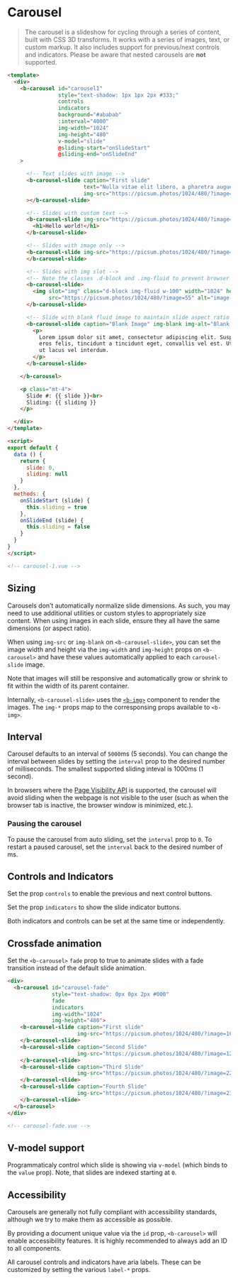 # Carousel

>  The carousel is a slideshow for cycling through a series of content, built with CSS 3D transforms.
It works with a series of images, text, or custom markup. It also includes support for previous/next
controls and indicators. Please be aware that nested carousels are **not** supported.

```html
<template>
  <div>
    <b-carousel id="carousel1"
                style="text-shadow: 1px 1px 2px #333;"
                controls
                indicators
                background="#ababab"
                :interval="4000"
                img-width="1024"
                img-height="480"
                v-model="slide"
                @sliding-start="onSlideStart"
                @sliding-end="onSlideEnd"
    >

      <!-- Text slides with image -->
      <b-carousel-slide caption="First slide"
                        text="Nulla vitae elit libero, a pharetra augue mollis interdum."
                        img-src="https://picsum.photos/1024/480/?image=52"
      ></b-carousel-slide>

      <!-- Slides with custom text -->
      <b-carousel-slide img-src="https://picsum.photos/1024/480/?image=54">
        <h1>Hello world!</h1>
      </b-carousel-slide>

      <!-- Slides with image only -->
      <b-carousel-slide img-src="https://picsum.photos/1024/480/?image=58">
      </b-carousel-slide>

      <!-- Slides with img slot -->
      <!-- Note the classes .d-block and .img-fluid to prevent browser default image alignment -->
      <b-carousel-slide>
        <img slot="img" class="d-block img-fluid w-100" width="1024" height="480"
             src="https://picsum.photos/1024/480/?image=55" alt="image slot">
      </b-carousel-slide>

      <!-- Slide with blank fluid image to maintain slide aspect ratio -->
      <b-carousel-slide caption="Blank Image" img-blank img-alt="Blank image">
        <p>
          Lorem ipsum dolor sit amet, consectetur adipiscing elit. Suspendisse
          eros felis, tincidunt a tincidunt eget, convallis vel est. Ut pellentesque
          ut lacus vel interdum.
        </p>
      </b-carousel-slide>

    </b-carousel>

    <p class="mt-4">
      Slide #: {{ slide }}<br>
      Sliding: {{ sliding }}
    </p>

  </div>
</template>

<script>
export default {
  data () {
    return {
      slide: 0,
      sliding: null
    }
  },
  methods: {
    onSlideStart (slide) {
      this.sliding = true
    },
    onSlideEnd (slide) {
      this.sliding = false
    }
  }
}
</script>

<!-- carousel-1.vue -->
```


## Sizing
Carousels don’t automatically normalize slide dimensions. As such, you may need to use
additional utilities or custom styles to appropriately size content. When using images
in each slide, ensure they all have the same dimensions (or aspect ratio).

When using `img-src` or `img-blank` on `<b-carousel-slide>`, you can set the image
width and height via the `img-width` and `img-height` props on `<b-carousel>` and
have these values automatically applied to each `carousel-slide` image.

Note that images will still be responsive and automatically grow or shrink to fit
within the width of its parent container.

Internally, `<b-carousel-slide>` uses the [`<b-img>`](/docs/components/image)
component to render the images. The `img-*` props map to the corresponsing props
available to `<b-img>`.


## Interval
Carousel defaults to an interval of `5000`ms (5 seconds).  You can change the interval between
slides by setting the `interval` prop to the desired number of milliseconds.  The smallest
supported sliding inteval is 1000ms (1 second).

In browsers where the [Page Visibility API](https://www.w3.org/TR/page-visibility/)
is supported, the carousel will avoid sliding when the webpage is not visible to
the user (such as when the browser tab is inactive, the browser window is minimized, etc.).

### Pausing the carousel
To pause the carousel from auto sliding, set the `interval` prop to `0`. To restart a
paused carousel, set the `interval` back to the desired number of ms.

## Controls and Indicators
Set the prop `controls` to enable the previous and next control buttons.

Set the prop `indicators` to show the slide indicator buttons.

Both indicators and controls can be set at the same time or independently.


## Crossfade animation
Set the `<b-carousel>` `fade` prop to true to animate slides with a fade transition
instead of the default slide animation.

```html
<div>
  <b-carousel id="carousel-fade"
              style="text-shadow: 0px 0px 2px #000"
              fade
              indicators
              img-width="1024"
              img-height="480">
    <b-carousel-slide caption="First slide"
                      img-src="https://picsum.photos/1024/480/?image=10">
    </b-carousel-slide>
    <b-carousel-slide caption="Second Slide"
                      img-src="https://picsum.photos/1024/480/?image=12">
    </b-carousel-slide>
    <b-carousel-slide caption="Third Slide"
                      img-src="https://picsum.photos/1024/480/?image=22">
    </b-carousel-slide>
    <b-carousel-slide caption="Fourth Slide"
                      img-src="https://picsum.photos/1024/480/?image=23">
    </b-carousel-slide>
  </b-carousel>
</div>

<!-- carousel-fade.vue -->
```


## V-model support
Programmaticaly control which slide is showing via `v-model` (which binds to the
`value` prop). Note, that slides are indexed starting at `0`.


## Accessibility
Carousels are generally not fully compliant with accessibility standards, although
we try to make them as accessible as possible.

By providing a document unique value via the `id` prop, `<b-carousel>` will enable
accessibility features. It is highly recommended to always add an ID to all components.

All carousel controls and indicators have aria labels. These can be customized by
setting the various `label-*` props.


<!-- Component reference added automatically from component package.json -->
